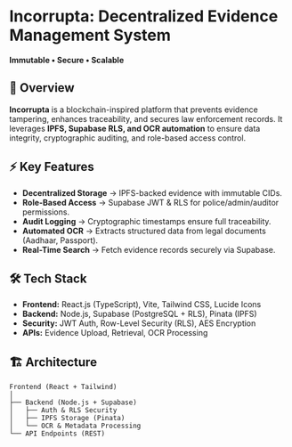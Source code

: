 # **Incorrupta: Decentralized Evidence Management System**  
**Immutable • Secure • Scalable**  

## **🚨 Overview**  
**Incorrupta** is a blockchain-inspired platform that prevents evidence tampering, enhances traceability, and secures law enforcement records. It leverages **IPFS, Supabase RLS, and OCR automation** to ensure data integrity, cryptographic auditing, and role-based access control.  

## **⚡ Key Features**  
- **Decentralized Storage** → IPFS-backed evidence with immutable CIDs.  
- **Role-Based Access** → Supabase JWT & RLS for police/admin/auditor permissions.  
- **Audit Logging** → Cryptographic timestamps ensure full traceability.  
- **Automated OCR** → Extracts structured data from legal documents (Aadhaar, Passport).  
- **Real-Time Search** → Fetch evidence records securely via Supabase.  

## **🛠 Tech Stack**  
- **Frontend:** React.js (TypeScript), Vite, Tailwind CSS, Lucide Icons  
- **Backend:** Node.js, Supabase (PostgreSQL + RLS), Pinata (IPFS)  
- **Security:** JWT Auth, Row-Level Security (RLS), AES Encryption  
- **APIs:** Evidence Upload, Retrieval, OCR Processing  

## **🏗 Architecture**  
```plaintext
Frontend (React + Tailwind)  
│  
├── Backend (Node.js + Supabase)  
│   ├── Auth & RLS Security  
│   ├── IPFS Storage (Pinata)  
│   └── OCR & Metadata Processing  
└── API Endpoints (REST)
